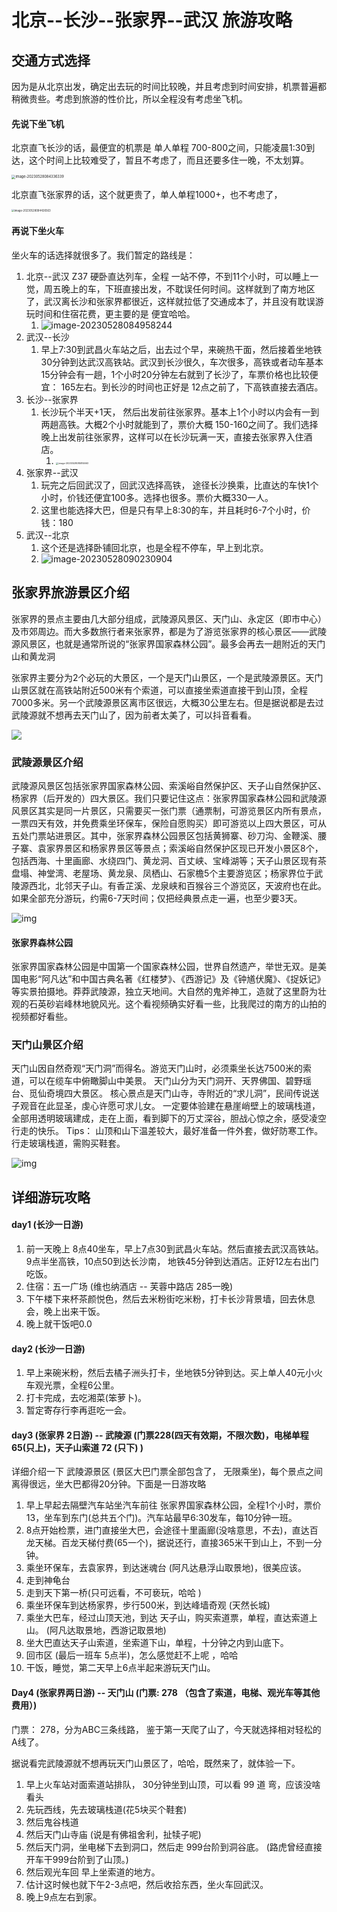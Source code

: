 # 北京--长沙--张家界--武汉  旅游攻略

## 交通方式选择

因为是从北京出发，确定出去玩的时间比较晚，并且考虑到时间安排，机票普遍都稍微贵些。考虑到旅游的性价比，所以全程没有考虑坐飞机。

#### 先说下坐飞机

北京直飞长沙的话，最便宜的机票是 单人单程  700-800之间，只能凌晨1:30到达，这个时间上比较难受了，暂且不考虑了，而且还要多住一晚，不太划算。

<img src="https://raw.githubusercontent.com/Kobe10/pic/master/image-20230528084336339.png" alt="image-20230528084336339" style="zoom:40%;" />

北京直飞张家界的话，这个就更贵了，单人单程1000+，也不考虑了，

<img src="https://raw.githubusercontent.com/Kobe10/pic/master/image-20230528084426563.png" alt="image-20230528084426563" style="zoom:30%;" />

#### 再说下坐火车

坐火车的话选择就很多了。我们暂定的路线是：

1. 北京--武汉   Z37  硬卧直达列车，全程 一站不停，不到11个小时，可以睡上一觉，周五晚上的车，下班直接出发，不耽误任何时间。这样就到了南方地区了，武汉离长沙和张家界都很近，这样就拉低了交通成本了，并且没有耽误游玩时间和住宿花费，更主要的是 便宜哈哈。
   1. ![image-20230528084958244](https://raw.githubusercontent.com/Kobe10/pic/master/image-20230528084958244.png)
2. 武汉--长沙
   1. 早上7:30到武昌火车站之后，出去过个早，来碗热干面，然后接着坐地铁 30分钟到达武汉高铁站。武汉到长沙很久，车次很多，高铁或者动车基本15分钟会有一趟，1个小时20分钟左右就到了长沙了，车票价格也比较便宜： 165左右。到长沙的时间也正好是 12点之前了，下高铁直接去酒店。
3. 长沙--张家界
   1. 长沙玩个半天+1天， 然后出发前往张家界。基本上1个小时以内会有一到两趟高铁。大概2个小时就能到了，票价大概 150-160之间了。我们选择晚上出发前往张家界，这样可以在长沙玩满一天，直接去张家界入住酒店。
      1. <img src="https://raw.githubusercontent.com/Kobe10/pic/master/image-20230528085814663.png" alt="image-20230528085814663" style="zoom: 25%;" />
4. 张家界--武汉
   1. 玩完之后回武汉了，回武汉选择高铁， 途径长沙换乘，比直达的车快1个小时，价钱还便宜100多。选择也很多。票价大概330一人。
   2. 这里也能选择大巴，但是只有早上8:30的车，并且耗时6-7个小时，价钱：180
5. 武汉--北京
   1. 这个还是选择卧铺回北京，也是全程不停车，早上到北京。
   2. ![image-20230528090230904](https://raw.githubusercontent.com/Kobe10/pic/master/image-20230528090230904.png)



## 张家界旅游景区介绍

张家界的景点主要由几大部分组成，武陵源风景区、天门山、永定区（即市中心）及市郊周边。而大多数旅行者来张家界，都是为了游览张家界的核心景区——武陵源风景区，也就是通常所说的“张家界国家森林公园”。最多会再去一趟附近的天门山和黄龙洞

张家界主要分为2个必玩的大景区，一个是天门山景区，一个是武陵源景区。天门山景区就在高铁站附近500米有个索道，可以直接坐索道直接干到山顶，全程7000多米。另一个武陵源景区离市区很远，大概30公里左右。但是据说都是去过武陵源就不想再去天门山了，因为前者太美了，可以抖音看看。

![](https://raw.githubusercontent.com/Kobe10/pic/master/v2-4e3d05f9b50b66026a486390d4198a85_1440w-20230528093824893.webp)

### 武陵源景区介绍

武陵源风景区包括张家界国家森林公园、索溪峪自然保护区、天子山自然保护区、杨家界（后开发的）四大景区。我们只要记住这点：张家界国家森林公园和武陵源风景区其实是同一片景区，只需要买一张门票（通票制，可游览景区内所有景点，一票四天有效，并免费乘坐环保车，保险自愿购买）即可游览以上四大景区，可从五处门票站进景区。其中，张家界森林公园景区包括黄狮寨、砂刀沟、金鞭溪、腰子寨、袁家界景区和杨家界景区等景点；索溪峪自然保护区现已开发小景区8个，包括西海、十里画廊、水绕四门、黄龙洞、百丈峡、宝峰湖等；天子山景区现有茶盘塌、神堂湾、老屋场、黄龙泉、凤栖山、石家檐5个主要游览区；杨家界位于武陵源西北，北邻天子山。有香芷溪、龙泉峡和百猴谷三个游览区，天波府也在此。如果全部充分游玩，约需6-7天时间；仅把经典景点走一遍，也至少要3天。

![img](https://raw.githubusercontent.com/Kobe10/pic/master/v2-2e73e0d8181676d675c88d97f8f8a5ce_1440w.webp)

#### 张家界森林公园

张家界国家森林公园是中国第一个国家森林公园，世界自然遗产，举世无双。是美国电影“阿凡达”和中国古典名著《红楼梦》、《西游记》及《钟馗伏魔》、《捉妖记》等实景拍摄地。莽莽武陵源，独立天地间。大自然的鬼斧神工，造就了这里蔚为壮观的石英砂岩峰林地貌风光。这个看视频确实好看一些，比我爬过的南方的山拍的视频都好看些。



### 天门山景区介绍

天门山因自然奇观“天门洞”而得名。游览天门山时，必须乘坐长达7500米的索道，可以在缆车中俯瞰脚山中美景。 天门山分为天门洞开、天界佛国、碧野瑶台、觅仙奇境四大景区。 核心景点是天门山寺，寺附近的“求儿洞”，民间传说送子观音在此显圣，虔心许愿可求儿女。 一定要体验建在悬崖峭壁上的玻璃栈道，全部用透明玻璃建成，走在上面，看到脚下的万丈深谷，胆战心惊之余，感受凌空行走的快乐。 Tips： 山顶和山下温差较大，最好准备一件外套，做好防寒工作。 行走玻璃栈道，需购买鞋套。

![img](https://raw.githubusercontent.com/Kobe10/pic/master/v2-46efb135c80ddd2cdeefa9c632d02b01_1440w.webp)



## 详细游玩攻略

#### day1 (长沙一日游)

1. 前一天晚上 8点40坐车，早上7点30到武昌火车站。然后直接去武汉高铁站。9点半坐高铁，10点50到达长沙南， 地铁45分钟到达酒店。正好12左右出门吃饭。
2. 住宿：五一广场 (维也纳酒店 -- 芙蓉中路店  285一晚)
3. 下午楼下来杯茶颜悦色，然后去米粉街吃米粉，打卡长沙背景墙，回去休息会，晚上出来干饭。
4. 晚上就干饭吧0.0 

#### day2  (长沙一日游)

1. 早上来碗米粉，然后去橘子洲头打卡，坐地铁5分钟到达。买上单人40元小火车观光票，全程6公里。
2. 打卡完成，去吃湘菜(笨萝卜)。
3. 暂定寄存行李再逛吃一会。



#### day3 (张家界 2日游)   -- 武陵源 (门票228(四天有效期，不限次数)，电梯单程 65(只上)，天子山索道 72 (只下) )

详细介绍一下 武陵源景区 (景区大巴门票全部包含了， 无限乘坐)，每个景点之间离得很远，坐大巴都得20分钟。下面是一日游攻略

1. 早上早起去隔壁汽车站坐汽车前往 张家界国家森林公园，全程1个小时，票价13，坐车到东门(总共五个门)。汽车站最早6:30发车，每10分钟一班。
2. 8点开始检票，进门直接坐大巴，会途径十里画廊(没啥意思，不去)，直达百龙天梯。百龙天梯付费(65一个)，据说还行，直接365米干到山上，不到一分钟。
3. 乘坐环保车，去袁家界，到达迷魂台 (阿凡达悬浮山取景地)，很美应该。
4. 走到神龟台
5. 走到天下第一桥(只可远看，不可亵玩，哈哈 )
6. 乘坐环保车到达杨家界，步行500米，到达峰墙奇观 (天然长城)
7. 乘坐大巴车，经过山顶天池，到达 天子山，购买索道票，单程，直达索道上山。 (阿凡达取景地，西游记取景地)
8. 坐大巴直达天子山索道，坐索道下山，单程，十分钟之内到山底下。
9. 回市区  (最后一班车  5点半)，怎么感觉赶不上呢 ，哈哈
10. 干饭，睡觉，第二天早上6点半起来游玩天门山。



#### Day4 (张家界两日游)  -- 天门山  (门票:  278 （包含了索道，电梯、观光车等其他费用）) 

门票： 278，分为ABC三条线路， 鉴于第一天爬了山了，今天就选择相对轻松的A线了。

据说看完武陵源就不想再玩天门山景区了，哈哈，既然来了，就体验一下。

1. 早上火车站对面索道站排队， 30分钟坐到山顶，可以看 99 道 弯，应该没啥看头
2. 先玩西线，先去玻璃栈道(花5块买个鞋套)
3. 然后鬼谷栈道
4. 然后天门山寺庙 (说是有佛祖舍利，扯犊子呢)
5. 然后天门洞，坐电梯下去到洞口，然后走 999台阶到洞谷底。 (路虎曾经直接开车干999台阶到了山顶。)
6. 然后观光车回 早上坐索道的地方。
7. 估计这时候也就下午2-3点吧，然后收拾东西，坐火车回武汉。
8. 晚上9点左右到家。